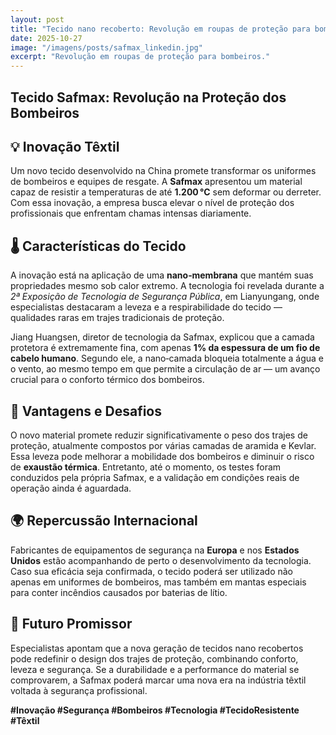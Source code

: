 ```yaml
---
layout: post
title: "Tecido nano recoberto: Revolução em roupas de proteção para bombeiros"
date: 2025-10-27
image: "/imagens/posts/safmax_linkedin.jpg"
excerpt: "Revolução em roupas de proteção para bombeiros."
---
```


<section class="post-conteudo">
  <h1>Tecido Safmax: Revolução na Proteção dos Bombeiros</h1>

  <h2>💡 Inovação Têxtil</h2>
  <p>
    Um novo tecido desenvolvido na China promete transformar os uniformes de bombeiros e equipes de resgate.
    A <strong>Safmax</strong> apresentou um material capaz de resistir a temperaturas de até
    <strong>1.200 °C</strong> sem deformar ou derreter. Com essa inovação, a empresa busca elevar o nível de
    proteção dos profissionais que enfrentam chamas intensas diariamente.
  </p>

  <h2>🌡️ Características do Tecido</h2>
  <p>
    A inovação está na aplicação de uma <strong>nano‑membrana</strong> que mantém suas propriedades mesmo sob calor
    extremo. A tecnologia foi revelada durante a <em>2ª Exposição de Tecnologia de Segurança Pública</em>, em
    Lianyungang, onde especialistas destacaram a leveza e a respirabilidade do tecido — qualidades raras em trajes
    tradicionais de proteção.
  </p>
  <p>
    Jiang Huangsen, diretor de tecnologia da Safmax, explicou que a camada protetora é extremamente fina, com apenas
    <strong>1% da espessura de um fio de cabelo humano</strong>. Segundo ele, a nano‑camada bloqueia totalmente a água
    e o vento, ao mesmo tempo em que permite a circulação de ar — um avanço crucial para o conforto térmico dos
    bombeiros.
  </p>

  <h2>🚒 Vantagens e Desafios</h2>
  <p>
    O novo material promete reduzir significativamente o peso dos trajes de proteção, atualmente compostos por várias
    camadas de aramida e Kevlar. Essa leveza pode melhorar a mobilidade dos bombeiros e diminuir o risco de
    <strong>exaustão térmica</strong>. Entretanto, até o momento, os testes foram conduzidos pela própria Safmax, e a
    validação em condições reais de operação ainda é aguardada.
  </p>

  <h2>🌍 Repercussão Internacional</h2>
  <p>
    Fabricantes de equipamentos de segurança na <strong>Europa</strong> e nos <strong>Estados Unidos</strong> estão
    acompanhando de perto o desenvolvimento da tecnologia. Caso sua eficácia seja confirmada, o tecido poderá ser
    utilizado não apenas em uniformes de bombeiros, mas também em mantas especiais para conter incêndios causados por
    baterias de lítio.
  </p>

  <h2>🔮 Futuro Promissor</h2>
  <p>
    Especialistas apontam que a nova geração de tecidos nano recobertos pode redefinir o design dos trajes de
    proteção, combinando conforto, leveza e segurança. Se a durabilidade e a performance do material se comprovarem, a
    Safmax poderá marcar uma nova era na indústria têxtil voltada à segurança profissional.
  </p>

  <p><strong>#Inovação #Segurança #Bombeiros #Tecnologia #TecidoResistente #Têxtil</strong></p>
</section>

